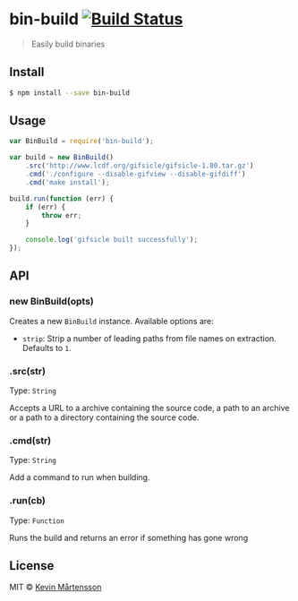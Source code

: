 # bin-build [![Build Status](http://img.shields.io/travis/kevva/bin-build.svg?style=flat)](https://travis-ci.org/kevva/bin-build)

> Easily build binaries

## Install

```bash
$ npm install --save bin-build
```

## Usage

```js
var BinBuild = require('bin-build');

var build = new BinBuild()
	.src('http://www.lcdf.org/gifsicle/gifsicle-1.80.tar.gz')
	.cmd('./configure --disable-gifview --disable-gifdiff')
	.cmd('make install');

build.run(function (err) {
	if (err) {
		throw err;
	}

	console.log('gifsicle built successfully');
});
```

## API

### new BinBuild(opts)

Creates a new `BinBuild` instance. Available options are:

* `strip`: Strip a number of leading paths from file names on extraction. Defaults to `1`.

### .src(str)

Type: `String`

Accepts a URL to a archive containing the source code, a path to an archive or a 
path to a directory containing the source code.

### .cmd(str)

Type: `String`

Add a command to run when building.

### .run(cb)

Type: `Function`

Runs the build and returns an error if something has gone wrong

## License

MIT © [Kevin Mårtensson](https://github.com/kevva)
